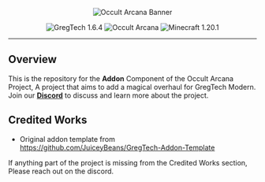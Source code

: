 <p align="center">
<img src="https://github.com/user-attachments/assets/315987be-bc42-4e26-9ea8-5371db14d4da" alt="Occult Arcana Banner"/>
</p>
<p align="center">
 <img src="https://img.shields.io/badge/GregTech_Modern-1.6.4-blue?style=for-the-badge" alt="GregTech 1.6.4"/>
   <img src="https://img.shields.io/badge/Project-Occult_Arcana-purple?style=for-the-badge" alt="Occult Arcana"/>
  <img src="https://img.shields.io/badge/Minecraft-1.20.1-Green?style=for-the-badge" alt="Minecraft 1.20.1"/>
</p>

<hr>

## Overview
This is the repository for the **Addon** Component of the Occult Arcana Project, A project that aims to add a magical overhaul for GregTech Modern. Join our [**Discord**](https://discord.gg/tsycBJhJhV) to discuss and learn more about the project.

## Credited Works
- Original addon template from https://github.com/JuiceyBeans/GregTech-Addon-Template

If anything part of the project is missing from the Credited Works section, Please reach out on the discord.
